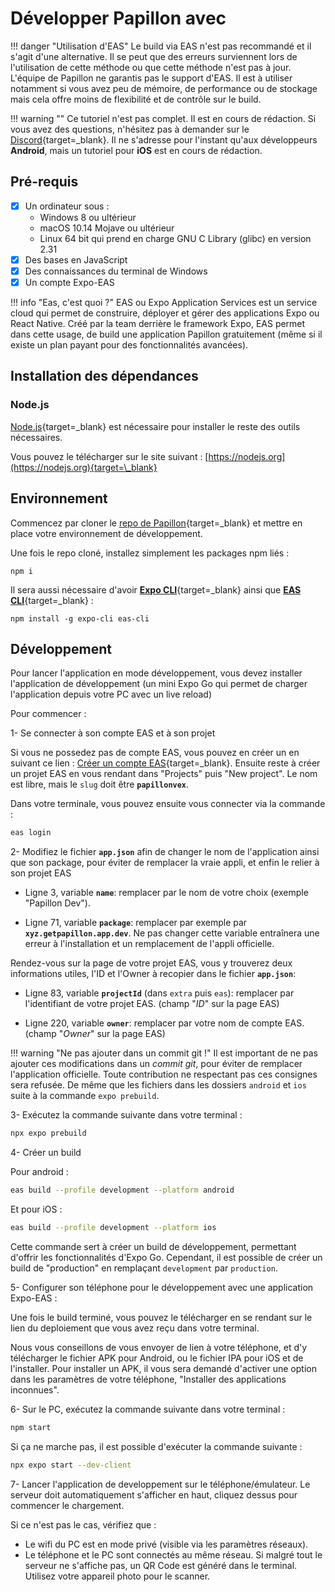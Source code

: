 # Développer Papillon avec


!!! danger "Utilisation d'EAS"
    Le build via EAS n'est pas recommandé et il s'agit d'une alternative. Il se peut que des erreurs surviennent lors de l'utilisation de cette méthode ou que cette méthode n'est pas à jour. L'équipe de Papillon ne garantis pas le support d'EAS. Il est à utiliser notamment si vous avez peu de mémoire, de performance ou de stockage mais cela offre moins de flexibilité et de contrôle sur le build. 

!!! warning ""
    Ce tutoriel n'est pas complet. Il est en cours de rédaction. Si vous avez des questions, n'hésitez pas à demander sur le [Discord](https://discord.gg/ywkBZx2jFB){target=\_blank}.
    Il ne s'adresse pour l'instant qu'aux développeurs **Android**, mais un tutoriel pour **iOS** est en cours de rédaction.

## **Pré-requis**

-   [x] Un ordinateur sous :
    -   Windows 8 ou ultérieur
    -   macOS 10.14 Mojave ou ultérieur
    -   Linux 64 bit qui prend en charge GNU C Library (glibc) en version 2.31
-   [x] Des bases en JavaScript
-   [x] Des connaissances du terminal de Windows
-   [x] Un compte Expo-EAS

!!! info "Eas, c'est quoi ?"
    EAS ou Expo Application Services est un service cloud qui permet de construire, déployer et gérer des applications Expo ou React Native. Créé par la team derrière le framework Expo, EAS permet dans cette usage, de build une application Papillon gratuitement (même si il existe un plan payant pour des fonctionnalités avancées). 

## **Installation des dépendances**

### Node.js

[Node.js](https://nodejs.org){target=\_blank} est nécessaire pour installer le reste des outils nécessaires.

Vous pouvez le télécharger sur le site suivant : [https://nodejs.org](https://nodejs.org){target=\_blank}

## Environnement

Commencez par cloner le [repo de Papillon](https://github.com/PapillonApp/Papillon){target=\_blank} et mettre en place votre environnement de développement.

Une fois le repo cloné, installez simplement les packages npm liés :

```
npm i
```

Il sera aussi nécessaire d'avoir [**Expo CLI**](https://docs.expo.dev/more/expo-cli/){target=\_blank} ainsi que [**EAS CLI**](https://docs.expo.dev/build/setup/){target=\_blank} :

```
npm install -g expo-cli eas-cli
```

## **Développement**

Pour lancer l'application en mode développement, vous devez installer l'application de développement (un mini Expo Go qui permet de charger l'application depuis votre PC avec un live reload)

Pour commencer :

1- Se connecter à son compte EAS et à son projet

Si vous ne possedez pas de compte EAS, vous pouvez en créer un en suivant ce lien : [Créer un compte EAS](https://expo.dev/signup){target=\_blank}. Ensuite reste à créer un projet EAS en vous rendant dans "Projects" puis "New project". Le nom est libre, mais le `slug` doit être **`papillonvex`**.

Dans votre terminale, vous pouvez ensuite vous connecter via la commande :
```sh
eas login
```

2- Modifiez le fichier **`app.json`** afin de changer le nom de l'application ainsi que son package, pour éviter de remplacer la vraie appli, et enfin le relier à son projet EAS

-   Ligne 3, variable **`name`**: remplacer par le nom de votre choix (exemple "Papillon Dev").

-   Ligne 71, variable **`package`**: remplacer par exemple par **`xyz.getpapillon.app.dev`**. Ne pas changer cette variable entraînera une erreur à l'installation et un remplacement de l'appli officielle.

Rendez-vous sur la page de votre projet EAS, vous y trouverez deux informations utiles, l'ID et l'Owner à recopier dans le fichier **`app.json`**:

-   Ligne 83, variable **`projectId`** (dans `extra` puis `eas`): remplacer par l'identifiant de votre projet EAS. (champ "_ID_" sur la page EAS)

-   Ligne 220, variable **`owner`**: remplacer par votre nom de compte EAS. (champ "_Owner_" sur la page EAS)

!!! warning "Ne pas ajouter dans un commit git !"
    Il est important de ne pas ajouter ces modifications dans un *commit git*, pour éviter de remplacer l'application officielle. Toute contribution ne respectant pas ces consignes sera refusée. 
    De même que les fichiers dans les dossiers `android` et `ios` suite à la commande `expo prebuild`.

3- Exécutez la commande suivante dans votre terminal :

```sh
npx expo prebuild
```

4- Créer un build

Pour android :

```sh
eas build --profile development --platform android
```

Et pour iOS :

```sh
eas build --profile development --platform ios
```

Cette commande sert à créer un build de développement, permettant d'offrir les fonctionnalités d'Expo Go.
Cependant, il est possible de créer un build de "production" en remplaçant `development` par `production`.

5- Configurer son téléphone pour le développement avec une application Expo-EAS :

Une fois le build terminé, vous pouvez le télécharger en se rendant sur le lien du deploiement que vous avez reçu dans votre terminal.

Nous vous conseillons de vous envoyer de lien à votre téléphone, et d'y télécharger le fichier APK pour Android, ou le fichier IPA pour iOS et de l'installer.
Pour installer un APK, il vous sera demandé d'activer une option dans les paramètres de votre téléphone, "Installer des applications inconnues".

6- Sur le PC, exécutez la commande suivante dans votre terminal :

```sh
npm start
```

Si ça ne marche pas, il est possible d'exécuter la commande suivante :

```sh
npx expo start --dev-client
```

7- Lancer l'application de developpement sur le téléphone/émulateur. Le serveur doit automatiquement s'afficher en haut, cliquez dessus pour commencer le chargement. <br>

Si ce n'est pas le cas, vérifiez que :

-   Le wifi du PC est en mode privé (visible via les paramètres réseaux).
-   Le téléphone et le PC sont connectés au même réseau. Si malgré tout le serveur ne s'affiche pas, un QR Code est généré dans le terminal. Utilisez votre appareil photo pour le scanner.
